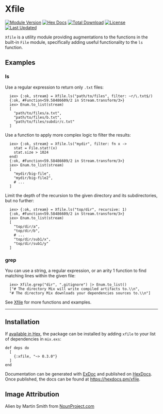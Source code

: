 # Xfile

[![Module Version](https://img.shields.io/hexpm/v/xfile.svg)](https://hex.pm/packages/xfile)
[![Hex Docs](https://img.shields.io/badge/hex-docs-lightgreen.svg)](https://hexdocs.pm/xfile/)
[![Total Download](https://img.shields.io/hexpm/dt/xfile.svg)](https://hex.pm/packages/xfile)
[![License](https://img.shields.io/hexpm/l/xfile.svg)](https://hex.pm/packages/xfile)
[![Last Updated](https://img.shields.io/github/last-commit/fireproofsocks/xfile.svg)](https://github.com/fireproofsocks/xfile/commits/master)

`Xfile` is a utility module providing augmentations to the functions in the built-in `File` module, specifically adding useful functionality to the `ls` function.

## Examples

### ls

Use a regular expression to return only `.txt` files:

      iex> {:ok, stream} = Xfile.ls("path/to/files", filter: ~r/\.txt$/)
      {:ok, #Function<59.58486609/2 in Stream.transform/3>}
      iex> Enum.to_list(stream)
      [
        "path/to/files/a.txt",
        "path/to/files/b.txt",
        "path/to/files/subdir/c.txt"
      ]

Use a function to apply more complex logic to filter the results:

      iex> {:ok, stream} = Xfile.ls("mydir", filter: fn x ->
        stat = File.stat!(x)
        stat.size > 1024
      end)
      {:ok, #Function<59.58486609/2 in Stream.transform/3>}
      iex> Enum.to_list(stream)
      [
        "mydir/big-file",
        "mydir/big-file2",
        # ...
      ]

Limit the depth of the recursion to the given directory and its subdirectories, but no further:

      iex> {:ok, stream} = Xfile.ls("top/dir", recursive: 1)
      {:ok, #Function<59.58486609/2 in Stream.transform/3>}
      iex> Enum.to_list(stream)
      [
        "top/dir/a",
        "top/dir/b",
        # ...
        "top/dir/sub1/x",
        "top/dir/sub1/y"
      ]

### grep

You can use a string, a regular expression, or an arity 1 function to find matching lines within the given file:

      iex> Xfile.grep("dir", ".gitignore") |> Enum.to_list()
      ["# The directory Mix will write compiled artifacts to.\\n",
      "# The directory Mix downloads your dependencies sources to.\\n"]

See [Xfile](https://hexdocs.pm/xfile/Xfile.html) for more functions and examples.

--------------

## Installation

If [available in Hex](https://hex.pm/docs/publish), the package can be installed
by adding `xfile` to your list of dependencies in `mix.exs`:

    def deps do
      [
        {:xfile, "~> 0.3.0"}
      ]
    end

Documentation can be generated with [ExDoc](https://github.com/elixir-lang/ex_doc)
and published on [HexDocs](https://hexdocs.pm). Once published, the docs can
be found at <https://hexdocs.pm/xfile>.

## Image Attribution

Alien by Martin Smith from [NounProject.com](https://thenounproject.com/icon/alien-26233/)
